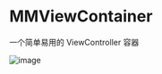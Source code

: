 # MMViewContainer
一个简单易用的 ViewController 容器

![image](https://github.com/moyazi/MMViewContainer/Demo/demo-screenshot1.jpg)

